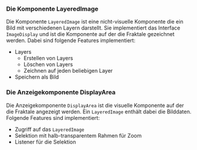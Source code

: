 ### Die Komponente LayeredImage ###

Die Komponente `LayeredImage` ist eine nicht-visuelle Komponente die ein Bild
mit verschiedenen Layern darstellt. Sie implementiert das Interface `ImageDisplay`
und ist die Komponente auf der die Fraktale gezeichnet werden. Dabei sind folgende
Features implementiert:

* Layers
	* Erstellen von Layers
	* Löschen von Layers
	* Zeichnen auf jeden beliebigen Layer
* Speichern als Bild


### Die Anzeigekomponente DisplayArea ###

Die Anzeigekomponente `DisplayArea` ist die visuelle Komponente auf der die
Fraktale angezeigt werden. Ein `LayeredImage` enthält dabei die Bilddaten.
Folgende Features sind implementiert:

* Zugriff auf das `LayeredImage`
* Selektion mit halb-transparentem Rahmen für Zoom
* Listener für die Selektion

